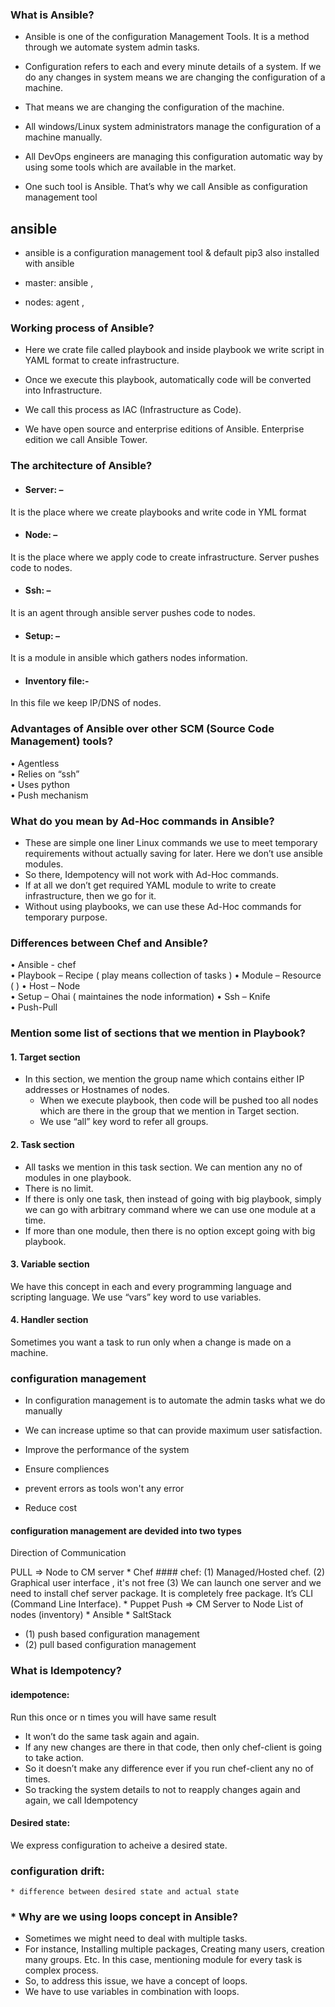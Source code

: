 ###  What is Ansible? 

* Ansible is one of the configuration Management Tools. It is a method through we automate system admin tasks. 

* Configuration refers to each and every minute details of a system. If we do any changes in system means we are changing the configuration of a machine.
* That means we are changing the configuration of the machine.

* All windows/Linux system administrators manage the configuration of a machine manually. 
* All DevOps engineers are managing this configuration automatic way by using 
some tools which are available in the market.

* One such tool is Ansible. That’s why we call Ansible as 
configuration management tool

## ansible 

* ansible is a configuration management tool & default pip3 also installed with ansible

* master: ansible , 

* nodes: agent ,

###  Working process of Ansible? 

* Here  we  crate  file  called  playbook  and  inside  playbook  we  write  script  in  YAML  format  to  create 
infrastructure.

* Once we execute this playbook, automatically code will be converted into 
Infrastructure.  
* We  call  this  process  as  IAC  (Infrastructure  as  Code).

* We  have  open  source  and enterprise editions of Ansible. Enterprise edition we call Ansible Tower.

### The architecture of Ansible? 

* #### Server: – 
It is the place where we create playbooks and write code in YML format 

* #### Node: – 
It is the place where we apply code to create infrastructure. Server pushes code to nodes.

* #### Ssh: – 
It is an agent through ansible server pushes code to nodes.  

* #### Setup: – 
It is a module in ansible which gathers nodes information.  

* #### Inventory file:-
 In this file we keep IP/DNS of nodes. 
 ###  Advantages of Ansible over other SCM (Source Code Management) tools?  
• Agentless  
• Relies on “ssh”  
• Uses python  
• Push mechanism 

### What do you mean by Ad-Hoc commands in Ansible?

* These are simple one liner Linux commands we use to meet temporary requirements without actually saving for later. Here we don’t use ansible modules.
 * So there, Idempotency will not work with Ad-Hoc commands.
* If at all we don’t get required YAML module to write to create infrastructure, then we go for it.
* Without using playbooks, we can use these Ad-Hoc commands for temporary purpose.  

###  Differences between Chef and Ansible?  
• Ansible - chef  
• Playbook – Recipe  ( play means collection of tasks )
• Module – Resource  ( )
• Host – Node  
• Setup – Ohai  ( maintaines the node information)
• Ssh – Knife  
• Push-Pull

###  Mention some list of sections that we mention in Playbook?  

  #### 1. Target section
  * In this section, we mention the group name which contains either IP addresses or Hostnames of nodes.
    * When we execute playbook, then code will be pushed too all nodes which are there in the group that we mention in Target section.
    * We use “all” key word to refer all groups.

 #### 2. Task section 
 * All tasks we mention in this task section. We can mention any no of 
modules in one playbook. 
* There is no limit. 
* If there is only one task, then instead of going with big playbook, simply we can go with arbitrary command where we can use one module at a time.
 * If more than one module, then there is no option except going with big playbook.

#### 3. Variable section
  We have this concept in each and every programming language and scripting language. We use “vars” key word to use variables.  
#### 4. Handler section

Sometimes you want a task to run only when a change is made on a machine.
  

### configuration management
* In configuration management is to automate the admin tasks what we do manually

* We can increase uptime so that can provide maximum user satisfaction.

* Improve the performance of the system
* Ensure compliences
* prevent errors as tools won't any error
* Reduce cost
#### configuration management are devided into two types

Direction of Communication

PULL => Node to CM server
    * Chef
    #### chef:
    (1)  Managed/Hosted  chef.
    (2)  Graphical user interface , it's not free
    (3) We can launch one server and we need to install chef server package. It is completely free 
package. It’s CLI (Command Line Interface).
    * Puppet
Push => CM Server to Node
List of nodes (inventory)
    * Ansible
    * SaltStack


* (1) push based configuration management
* (2) pull based configuration management

###  What is Idempotency? 

#### idempotence: 
Run this once or n times you will have same result

* It won’t do the same task again and again.
* If any new changes are there in that code, then only chef-client is going to take action. 
* So it doesn’t make any difference ever if you run chef-client any no of times. 
* So tracking the system details to not to reapply changes again 
and again, we call Idempotency

#### Desired state: 
We express configuration to acheive a desired state.

### configuration drift:
    * difference between desired state and actual state 

### * Why are we using loops concept in Ansible?  

* Sometimes  we  might  need  to  deal  with  multiple  tasks. 
* For  instance,  Installing  multiple  packages, Creating  many  users,  creation  many  groups. 
   Etc.  In  this  case,  mentioning  module  for  every  task  is 
complex process.
 * So, to address this issue, we have a concept of loops.
  * We have to use variables in combination with loops.

###   
